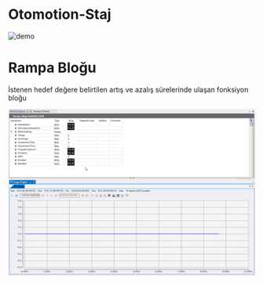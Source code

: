 # Otomotion-Staj
![demo]()

# Rampa Bloğu
İstenen hedef değere belirtilen artış ve azalış sürelerinde ulaşan fonksiyon bloğu

![demo](https://raw.githubusercontent.com/DenizErdemAras/Otomotion-Staj/refs/heads/main/Gif/rampa%20blogu.gif)
